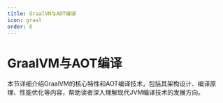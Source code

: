 ```yaml
---
title: GraalVM与AOT编译
icon: graal
order: 6
---
```


# GraalVM与AOT编译

本节详细介绍GraalVM的核心特性和AOT编译技术，包括其架构设计、编译原理、性能优化等内容，帮助读者深入理解现代JVM编译技术的发展方向。
